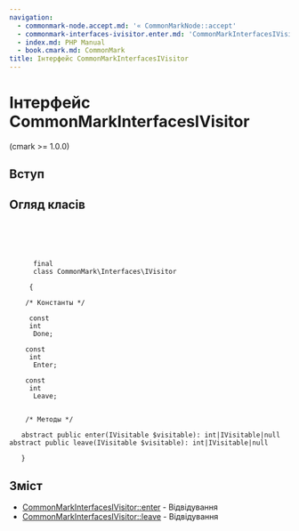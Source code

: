 ```yaml
---
navigation:
  - commonmark-node.accept.md: '« CommonMarkNode::accept'
  - commonmark-interfaces-ivisitor.enter.md: 'CommonMarkInterfacesIVisitor::enter »'
  - index.md: PHP Manual
  - book.cmark.md: CommonMark
title: Інтерфейс CommonMarkInterfacesIVisitor
---
```

# Інтерфейс CommonMarkInterfacesIVisitor

(cmark >= 1.0.0)

## Вступ

## Огляд класів

```classsynopsis


    
    
     
      final
      class CommonMark\Interfaces\IVisitor
     
     {
    
    /* Константы */
    
     const
     int
      Done;

    const
     int
      Enter;

    const
     int
      Leave;


    /* Методы */
    
   abstract public enter(IVisitable $visitable): int|IVisitable|null
abstract public leave(IVisitable $visitable): int|IVisitable|null

   }
```

## Зміст

-   [CommonMarkInterfacesIVisitor::enter](commonmark-interfaces-ivisitor.enter.md) - Відвідування
-   [CommonMarkInterfacesIVisitor::leave](commonmark-interfaces-ivisitor.leave.md) - Відвідування
